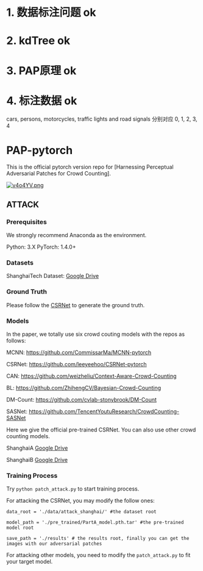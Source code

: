 # 1. 数据标注问题 ok
# 2. kdTree      ok
# 3. PAP原理      ok
# 4. 标注数据      ok
cars, persons, motorcycles, traffic lights and road signals 分别对应
0,    1,       2,           3,                 4

# PAP-pytorch

This is the official pytorch version repo for [Harnessing Perceptual Adversarial Patches for Crowd Counting].

[![v4o4YV.png](https://s1.ax1x.com/2022/08/31/v4o4YV.png)](https://imgse.com/i/v4o4YV)

## ATTACK

### Prerequisites
We strongly recommend Anaconda as the environment.

Python: 3.X
PyTorch: 1.4.0+


### Datasets
ShanghaiTech Dataset: [Google Drive](https://drive.google.com/open?id=16dhJn7k4FWVwByRsQAEpl9lwjuV03jVI)

### Ground Truth

Please follow the [CSRNet](https://github.com/leeyeehoo/CSRNet-pytorch) to generate the ground truth.

### Models
In the paper, we totally use six crowd couting models with the repos as follows:

MCNN: https://github.com/CommissarMa/MCNN-pytorch

CSRNet: https://github.com/leeyeehoo/CSRNet-pytorch

CAN: https://github.com/weizheliu/Context-Aware-Crowd-Counting

BL: https://github.com/ZhihengCV/Bayesian-Crowd-Counting

DM-Count: https://github.com/cvlab-stonybrook/DM-Count

SASNet: https://github.com/TencentYoutuResearch/CrowdCounting-SASNet

Here we give the official pre-trained CSRNet. You can also use other crowd counting models. 

ShanghaiA  [Google Drive](https://drive.google.com/open?id=1Z-atzS5Y2pOd-nEWqZRVBDMYJDreGWHH)

ShanghaiB  [Google Drive](https://drive.google.com/open?id=1zKn6YlLW3Z9ocgPbP99oz7r2nC7_TBXK)

### Training Process

 Try `python patch_attack.py` to start training process.

For attacking the CSRNet, you may modify the follow ones:

`data_root = './data/attack_shanghai/' #the dataset root`

`model_path = './pre_trained/PartA_model.pth.tar' #the pre-trained model root`

`save_path = './results' # the results root, finally you can get the images with our adversarial patches`

For attacking other models, you need to modify the `patch_attack.py` to fit your target model. 



